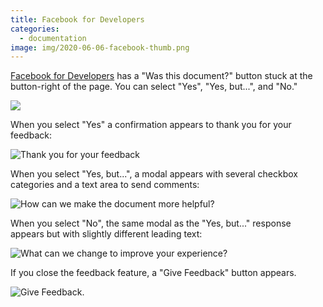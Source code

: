 ```yaml
---
title: Facebook for Developers
categories:
  - documentation
image: img/2020-06-06-facebook-thumb.png
---
```


[Facebook for Developers](https://developers.facebook.com/docs/app-events/) has a "Was this document?" button stuck at the button-right of the page. You can select "Yes", "Yes, but...", and "No."

![](/feedback-library/img/2020-06-06-facebook.png)

When you select "Yes" a confirmation appears to thank you for your feedback:

![Thank you for your feedback](/feedback-library/img/2020-06-06-facebook-2.png)

When you select "Yes, but...", a modal appears with several checkbox categories and a text area to send comments:

![How can we make the document more helpful?](/feedback-library/img/2020-06-06-facebook-3.png)

When you select "No", the same modal as the "Yes, but..." response appears but with slightly different leading text:

![What can we change to improve your experience?](/feedback-library/img/2020-06-06-facebook-4.png)

If you close the feedback feature, a "Give Feedback" button appears.

![Give Feedback.](/feedback-library/img/2020-06-06-facebook-5.png)
